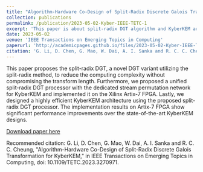 ```yaml
---
title: "Algorithm-Hardware Co-Design of Split-Radix Discrete Galois Transformation for KyberKEM"
collection: publications
permalink: /publication/2023-05-02-Kyber-IEEE-TETC-1
excerpt: 'This paper is about split-radix DGT algorithm and KyberKEM architecture.'
date: 2023-05-02
venue: 'IEEE Transactions on Emerging Topics in Computing'
paperurl: 'http://academicpages.github.io/files/2023-05-02-Kyber-IEEE-TETC-1.pdf'
citation: 'G. Li, D. Chen, G. Mao, W. Dai, A. I. Sanka and R. C. C. Cheung, "Algorithm-Hardware Co-Design of Split-Radix Discrete Galois Transformation for KyberKEM," in IEEE Transactions on Emerging Topics in Computing, doi: 10.1109/TETC.2023.3270971.'
---
```

This paper proposes the split-radix DGT, a novel DGT variant utilizing the split-radix method, to reduce the computing complexity without compromising the transform length. Furthermore, we proposed a unified split-radix DGT processor with the dedicated stream permutation network for KyberKEM and implemented it on the Xilinx Artix-7 FPGA. Lastly, we designed a highly efficient KyberKEM architecture using the proposed split-radix DGT processor. The implementation results on Artix-7 FPGA show significant performance improvements over the state-of-the-art KyberKEM designs.

[Download paper here](http://academicpages.github.io/files/2023-05-02-Kyber-IEEE-TETC-1.pdf)

Recommended citation: G. Li, D. Chen, G. Mao, W. Dai, A. I. Sanka and R. C. C. Cheung, "Algorithm-Hardware Co-Design of Split-Radix Discrete Galois Transformation for KyberKEM," in IEEE Transactions on Emerging Topics in Computing, doi: 10.1109/TETC.2023.3270971.